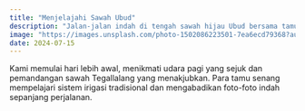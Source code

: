 ```yaml
---
title: "Menjelajahi Sawah Ubud"
description: "Jalan-jalan indah di tengah sawah hijau Ubud bersama tamu dari Australia."
image: "https://images.unsplash.com/photo-1502086223501-7ea6ecd79368?auto=format&fit=crop&w=600&q=80"
date: 2024-07-15
---
```


Kami memulai hari lebih awal, menikmati udara pagi yang sejuk dan pemandangan sawah Tegallalang yang menakjubkan. Para tamu senang mempelajari sistem irigasi tradisional dan mengabadikan foto-foto indah sepanjang perjalanan.
